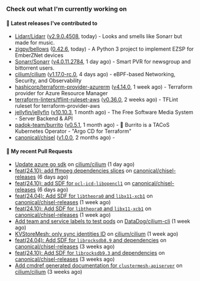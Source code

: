 ### Check out what I'm currently working on

#### 🔭 Latest releases I've contributed to

- [Lidarr/Lidarr](https://github.com/Lidarr/Lidarr) ([v2.9.0.4508](https://github.com/Lidarr/Lidarr/releases/tag/v2.9.0.4508), today) - Looks and smells like Sonarr but made for music.
- [zigpy/bellows](https://github.com/zigpy/bellows) ([0.42.6](https://github.com/zigpy/bellows/releases/tag/0.42.6), today) - A Python 3 project to implement EZSP for EmberZNet devices
- [Sonarr/Sonarr](https://github.com/Sonarr/Sonarr) ([v4.0.11.2784](https://github.com/Sonarr/Sonarr/releases/tag/v4.0.11.2784), 1 day ago) - Smart PVR for newsgroup and bittorrent users.
- [cilium/cilium](https://github.com/cilium/cilium) ([v1.17.0-rc.0](https://github.com/cilium/cilium/releases/tag/v1.17.0-rc.0), 4 days ago) - eBPF-based Networking, Security, and Observability
- [hashicorp/terraform-provider-azurerm](https://github.com/hashicorp/terraform-provider-azurerm) ([v4.14.0](https://github.com/hashicorp/terraform-provider-azurerm/releases/tag/v4.14.0), 1 week ago) - Terraform provider for Azure Resource Manager
- [terraform-linters/tflint-ruleset-aws](https://github.com/terraform-linters/tflint-ruleset-aws) ([v0.36.0](https://github.com/terraform-linters/tflint-ruleset-aws/releases/tag/v0.36.0), 2 weeks ago) - TFLint ruleset for terraform-provider-aws
- [jellyfin/jellyfin](https://github.com/jellyfin/jellyfin) ([v10.10.3](https://github.com/jellyfin/jellyfin/releases/tag/v10.10.3), 1 month ago) - The Free Software Media System - Server Backend &amp; API
- [padok-team/burrito](https://github.com/padok-team/burrito) ([v0.5.1](https://github.com/padok-team/burrito/releases/tag/v0.5.1), 1 month ago) - 🌯 Burrito is a TACoS Kubernetes Operator - &#34;Argo CD for Terraform&#34;
- [canonical/chisel](https://github.com/canonical/chisel) ([v1.0.0](https://github.com/canonical/chisel/releases/tag/v1.0.0), 2 months ago) - 

#### 🔨 My recent Pull Requests

- [Update azure go sdk](https://github.com/cilium/cilium/pull/36751) on [cilium/cilium](https://github.com/cilium/cilium) (1 day ago)
- [feat(24.10): add ffmpeg dependencies slices](https://github.com/canonical/chisel-releases/pull/435) on [canonical/chisel-releases](https://github.com/canonical/chisel-releases) (6 days ago)
- [feat(24.10): add SDF for `ocl-icd-libopencl1`](https://github.com/canonical/chisel-releases/pull/434) on [canonical/chisel-releases](https://github.com/canonical/chisel-releases) (6 days ago)
- [feat(24.04): Add SDF for `libtheora0` and `libx11-xcb1`](https://github.com/canonical/chisel-releases/pull/433) on [canonical/chisel-releases](https://github.com/canonical/chisel-releases) (1 week ago)
- [feat(24.10): Add SDF for `libtheora0` and `libx11-xcb1`](https://github.com/canonical/chisel-releases/pull/432) on [canonical/chisel-releases](https://github.com/canonical/chisel-releases) (1 week ago)
- [Add team and service labels to test pods](https://github.com/DataDog/cilium-cli/pull/12) on [DataDog/cilium-cli](https://github.com/DataDog/cilium-cli) (1 week ago)
- [KVStoreMesh: only sync identities ID](https://github.com/cilium/cilium/pull/36471) on [cilium/cilium](https://github.com/cilium/cilium) (1 week ago)
- [feat(24.04): Add SDF for `librocksdb8.9` and dependencies](https://github.com/canonical/chisel-releases/pull/401) on [canonical/chisel-releases](https://github.com/canonical/chisel-releases) (3 weeks ago)
- [feat(24.10): Add SDF for `librocksdb9.3` and dependencies](https://github.com/canonical/chisel-releases/pull/400) on [canonical/chisel-releases](https://github.com/canonical/chisel-releases) (3 weeks ago)
- [Add cmdref generated documentation for `clustermesh-apiserver`](https://github.com/cilium/cilium/pull/36205) on [cilium/cilium](https://github.com/cilium/cilium) (3 weeks ago)
